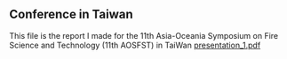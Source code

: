 ## Conference in Taiwan
This file is the report I made for the 11th Asia-Oceania Symposium on Fire Science and Technology (11th AOSFST) in TaiWan
[presentation_1.pdf](presentation_1.pdf)

